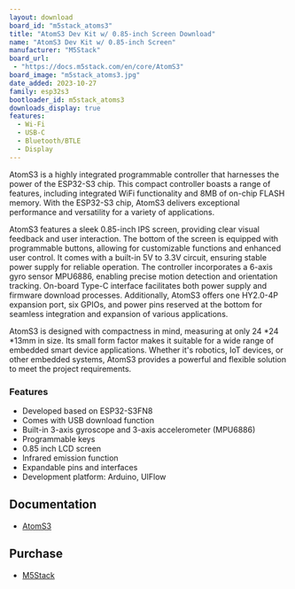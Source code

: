 ```yaml
---
layout: download
board_id: "m5stack_atoms3"
title: "AtomS3 Dev Kit w/ 0.85-inch Screen Download"
name: "AtomS3 Dev Kit w/ 0.85-inch Screen"
manufacturer: "M5Stack"
board_url:
 - "https://docs.m5stack.com/en/core/AtomS3"
board_image: "m5stack_atoms3.jpg"
date_added: 2023-10-27
family: esp32s3
bootloader_id: m5stack_atoms3
downloads_display: true
features:
  - Wi-Fi
  - USB-C
  - Bluetooth/BTLE
  - Display
---
```


AtomS3 is a highly integrated programmable controller that harnesses the power of the ESP32-S3 chip. This compact controller boasts a range of features, including integrated WiFi functionality and 8MB of on-chip FLASH memory. With the ESP32-S3 chip, AtomS3 delivers exceptional performance and versatility for a variety of applications.

AtomS3 features a sleek 0.85-inch IPS screen, providing clear visual feedback and user interaction. The bottom of the screen is equipped with programmable buttons, allowing for customizable functions and enhanced user control. It comes with a built-in 5V to 3.3V circuit, ensuring stable power supply for reliable operation. The controller incorporates a 6-axis gyro sensor MPU6886, enabling precise motion detection and orientation tracking. On-board Type-C interface facilitates both power supply and firmware download processes. Additionally, AtomS3 offers one HY2.0-4P expansion port, six GPIOs, and power pins reserved at the bottom for seamless integration and expansion of various applications.

AtomS3 is designed with compactness in mind, measuring at only 24 *24 *13mm in size. Its small form factor makes it suitable for a wide range of embedded smart device applications. Whether it's robotics, IoT devices, or other embedded systems, AtomS3 provides a powerful and flexible solution to meet the project requirements.

### Features

- Developed based on ESP32-S3FN8
- Comes with USB download function
- Built-in 3-axis gyroscope and 3-axis accelerometer (MPU6886)
- Programmable keys
- 0.85 inch LCD screen
- Infrared emission function
- Expandable pins and interfaces
- Development platform: Arduino, UIFlow

## Documentation

* [AtomS3](https://docs.m5stack.com/en/core/AtomS3)

## Purchase

* [M5Stack](https://shop.m5stack.com/products/atoms3-dev-kit-w-0-85-inch-screen)